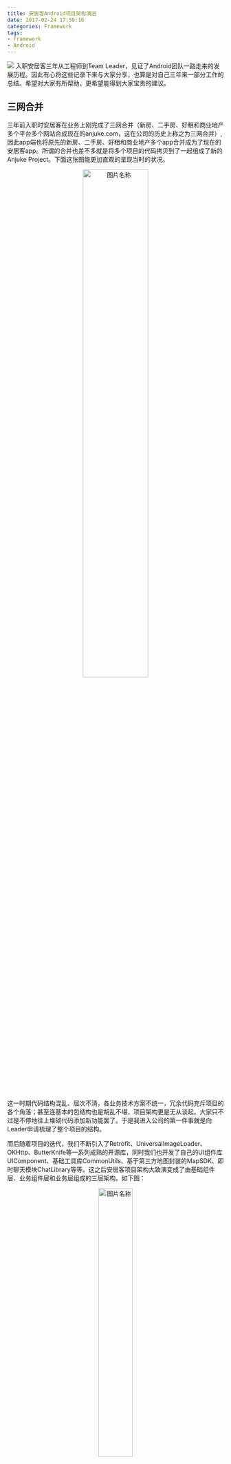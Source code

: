```yaml
---
title: 安居客Android项目架构演进
date: 2017-02-24 17:59:16
categories: Framework
tags:
- Framework
- Android
---
```


![](http://ocjtywvav.bkt.clouddn.com/Blog/Framework/Android/header.jpg)
入职安居客三年从工程师到Team Leader，见证了Android团队一路走来的发展历程。因此有心将这些记录下来与大家分享，也算是对自己三年来一部分工作的总结。希望对大家有所帮助，更希望能得到大家宝贵的建议。

## 三网合并

三年前入职时安居客在业务上刚完成了三网合并（新房、二手房、好租和商业地产多个平台多个网站合成现在的anjuke.com，这在公司的历史上称之为三网合并）,因此app端也将原先的新房、二手房、好租和商业地产多个app合并成为了现在的安居客app。所谓的合并也差不多就是将多个项目的代码拷贝到了一起组成了新的Anjuke Project。下面这张图能更加直观的呈现当时的状况。
<div align="center"><img src="http://ocjtywvav.bkt.clouddn.com/Blog/Framework/Android/merge1.1.png" width = "55%" alt="图片名称" align=center /></div>

<!-- more -->

这一时期代码结构混乱、层次不清，各业务技术方案不统一，冗余代码充斥项目的各个角落；甚至连基本的包结构也是胡乱不堪，项目架构更是无从谈起。大家只不过是不停地往上堆砌代码添加新功能罢了。于是我进入公司的第一件事就是向Leader申请梳理了整个项目的结构。

而后随着项目的迭代，我们不断引入了Retrofit、UniversalImageLoader、OKHttp、ButterKnife等一系列成熟的开源库，同时我们也开发了自己的UI组件库UIComponent、基础工具库CommonUtils、基于第三方地图封装的MapSDK、即时聊天模块ChatLibrary等等。这之后安居客项目架构大致演变成了由基础组件层、业务组件层和业务层组成的三层架构。如下图：<div align="center"><img src="http://ocjtywvav.bkt.clouddn.com/Blog/Framework/Android/merge2.1.png" width = "40%" alt="图片名称" align=center /></div>

其中业务层是一种非标准的MVC架构，Activity和Fragment承担了View和Controller的职责：<div align="center"><img src="http://ocjtywvav.bkt.clouddn.com/Blog/Framework/Android/merge3.1.png" width = "60%" alt="图片名称" align=center /></div>

前面这种分层的架构本身是没太大问题的，即使到了现在我们的业务项目也已然是基于这种分层的架构来构建的，只不过在不断的迭代中我们做了些许调整（分层架构后面在介绍组件化和模块化的时候会详细介绍）。但是随着业务的不断迭代,我们慢慢发现业务层这种非标准的MVC架构带来了种种影响团队开发效率的问题：

* Activity和Fragment越来越多的同时承担了Controller和View的职责，导致他们变得及其臃肿且难以维护；
* 由于Controller和View的揉合，导致单元测试起来很困难；
* 回调嵌套太多，面对负责业务时的代码逻辑不清晰，难以理解且不利于后期维护；
* 各层次模块之间职责不清晰等等

> 鉴于三网合并时期我还未加入安居客，所以对这一块的理解难免有偏差，如果有安居客的老同事发现文章中的描述有不对的地方还望批评指正。

## 由RxJava驱动的MVP架构

一种技术架构无法满足所有的业务项目，更不可能有一种架构方案能够一劳永逸。正如上一节中提到的随着业务的不断迭代，现有架构的缺陷逐渐浮出水面，项目架构必需不断升级迭代才能更好地服务于业务。

### MVP的设计与实现

在研究了Google推出的基于MVP架构的demo后，我们发现MVP架构能解决现在所面临过的很多问题，于是我们学习并引入到了我们的项目中来，并针对性的做了部分调整。下图呈现的是安居客MVP方案：<div align="center"><img src="http://ocjtywvav.bkt.clouddn.com/Blog/Framework/Android/mvp1.png" width = "80%" alt="图片名称" align=center /></div>

以前面提到的三层架构的方案来看是这样的：<div align="center"><img src="http://ocjtywvav.bkt.clouddn.com/Blog/Framework/Android/mvp2.1.png" width = "40%" alt="图片名称" align=center /></div>

> 基于此架构我在GitHub上开源了一个项目[MinimalistWeather](https://github.com/BaronZ88/MinimalistWeather)，有兴趣的小伙伴可以去clone下来看看，如果觉得对你有帮助就给个star吧。  :)

* **View Layer**: 只负责UI的绘制呈现，包含Fragment和一些自定义的UI组件，View层需要实现ViewInterface接口。Activity在项目中不再负责View的职责，仅仅是一个全局的控制者，负责创建View和Presenter的实例；
* **Model Layer**: 负责检索、存储、操作数据，包括来自网络、数据库、磁盘文件和SharedPreferences的数据；
* **Presenter Layer**: 作为View Layer和Module Layer的之间的纽带，它从model层中获取数据，然后调用View的接口去控制View；
* **Contact**: 我们参照Google的demo加入契约类Contact来统一管理View和Presenter的接口，使得某一功能模块的接口能更加直观的呈现出来，这样做是有利于后期维护的。

另外这套MVP架构还为我们带来了一个额外的好处：**我们有了足够明确的开发规范和标准**。细致到了每一个类应该放到哪个包下，哪个类具体应该负责什么职责等等。这对于我们的Code Review、接手他人的功能模块等都提供了极大的便利。前面提到的[MinimalistWeather](https://github.com/BaronZ88/MinimalistWeather)就是为了定规范定标准而开发的。

这一时期我们还在项目中引入了RxJava，很好的解决了前面提到的嵌套回调的问题，同时能够帮助我们简化复杂业务场景下的代码逻辑（当然RxJava的好处远远不止这么一点，对RxJava不了解的同学可以去翻翻我之前[一系列关于RxJava的文章](https://zhuanlan.zhihu.com/p/20687178?refer=baron)）。我们也将网络库升级到了Retrofit2+OKHttp3，它们和RxJava之间能更好的配合。

### MVP带来的新问题及解决方案

是不是升级到了MVP架构就高枕无忧了呢？很明显不是这样！MVP架构也会带来以下新的问题：
* 由于大量的业务逻辑处理转移到了Presenter层，在一些复杂的业务场景中Presenter同样会变得臃肿难懂。细心的同学可能注意到了前面的架构图中的Model层有个Data Repository模块，Data Repository在这里有两个作用：一是可以将原本由Presenter处理的部分逻辑转移到这里来处理，包括数据的校验、部分单纯只与数据相关的逻辑等等，向Presenter屏蔽数据处理细节，比如作为Presenter就不必关心Model层传递过来的数据到底是来至网络还是来至数据库还是来至本地文件等等；二是我们引入了RxJava，但是只有网络层中的Retrofit能返回Observable对象，其他模块都是返回的还是一些非Observable的Java对象，为了能在整个Presenter层中都体验RxJava带来的美妙之处，因此可以通过Data Repository做一层转换；
* 现在的MVP架构中最重的部分就是Model Layer了，这一点从前面的架构图中就能体现。因此这就要求我们在Model层的设计过程中职责划分要足够清晰，分包更明确，耦合度更低。至于分包大家可以参考[MinimalistWeather](https://github.com/BaronZ88/MinimalistWeather)的方案：db包为数据库模块、http包为网络模块、preference包是对SharedPreferences的一些封装、repository包就是前面提到的Data Repository模块；
* 同时还有一点需要注意，很多人在使用RxJava的过程中往往忘记了对生命周期的管理，这很容易造成内存泄露。[MinimalistWeather](https://github.com/BaronZ88/MinimalistWeather)中采用了CompositeSubscription来管理，你也可以使用RxLifecycle这类开源库来管理生命周期。

## 组件化与模块化

去年下半年我们Android团队内部成立了技术小组，基础组件的开发是技术小组很重要的一部分工作，所以组件化是我们正在做的事；模块化更多的是现有的方案受到来自业务上的挑战以及受到了Oasis Feng在MDCC上的分享和整个大环境的启发，现在正处于设计规划和demo开发的阶段。

### 组件化

组件化不是个新概念，通俗的讲组件化就是基于可重用的目的，将一个大的软件系统拆分成一个个独立组件。

组件化的带来的好处不言而喻：
* 避免重复造轮子，节省开发维护成本；
* 降低项目复杂性，提升开发效率；
* 多个团队公用同一个组件，在一定层度上确保了技术方案的统一性。

现在的安居客有是三个业务团队：安居客用户app、经纪人app、集客家app。为了避免各个业务团队重复造轮子，团队中也需要有一定的技术沉淀，因此组件化是必须的。从本篇的第一节大家就能看到组件化的影子，只不过在这之前我们做的并不好。现在我们需要提供更多的、职能单一、性能更优的组件供业务团队使用。根据业务相关性，我们将这些组件分为：基础组件和业务组件。后面在介绍模块化的时候会有进一步的描述。

### 模块化

自从Oasis Feng在去年的MDCC2016上分享了模块化的经验后，模块化在Android社区越来越多的被提起。我们自然也不落俗的去做了一些研究和探索。安居客现在面临很多问题：例如全量编译时间太长（我这台13款的MacBook Pro打一次包得花十多分钟）；例如新房、二手房、租房等等模块间耦合严重，不利于多团队并行开发测试；另外在17年初公司重新将租房app捡起推广，单独让人来开发维护一个三年前的项目并不划算，所以我们希望能直接从现在的安居客用户端中拆分出租房模块作为一个单独的app发布上线。这样看来模块化似乎是一个不错的选择。

所以我们做模块化的目的大致是这样的：
* 业务模块间解耦
* 单个业务模块单独编译打包，加快编译速度
* 多团队间并行开发、测试
* 解决好租App需要单独维护的问题，降低研发成本

> 15年Trinea还在安居客的时候开发了一套插件化框架，但受限于当时的团队规模并且插件化对整个项目的改造太大，因此在安居客团队中插件化并未实施下来。而模块化其实是个很好的过渡方案，将项目按照模块拆分后各业务模块间解耦的问题不存在了，后续如有必要，再进行插件化改造只不过是水到渠成的事。

来看看安居客用户app的模块化设计图：<div align="center"><img src="http://ocjtywvav.bkt.clouddn.com/Blog/Framework/Android/modularization1.png" width = "80%" alt="图片名称" align=center /></div>

整个项目分为三层，从下往上分别是：
* Basic Component Layer: 基础组件层，顾名思义就是一些基础组件，包含了各种开源库以及和业务无关的各种自研工具库；
* Business Component Layer: 业务组件层，这一层的所有组件都是业务相关的，例如上图中的支付组件AnjukePay、数据模拟组件DataSimulator等等；
* Business Module Layer: 业务module层，在Android Studio中每块业务对应一个单独的module。例如安居客用户app我们就可以拆分成新房module、二手房module、IM module等等，每个单独的Business Module都必须准遵守前面提到的MVP架构。

同时针对模块化我们也需要定义一些自己的游戏规则:
* 对于Business Module Layer，各业务模块之间的通讯跳转采用路由框架Router来实现（可能会采用成熟的开源库，也可能会选择重复造轮子）;
* 对于Business Component Layer，单一业务组件只能对应某一项具体的业务，对于有个性化需求的对外部提供接口让调用方定制;
* 合理控制各组件和各业务模块的拆分粒度，太小的公有模块不足以构成单独组件或者模块的，我们先放到类似于CommonBusuness的组件中，在后期不断的重构迭代中视情况进行进一步的拆分（这一点的灵感来源于[Trinea](www.trinea.cn)的文章）;
* 上层的公有的业务或者功能模块可以逐步下放到下层，合理把握好度就好；
* 各Layer间严禁反向依赖，横向依赖关系由各业务Leader和技术小组商讨决定。

对于模块化项目，每个单独的business module都可以单独编译成APK。在开发阶段需要单独打包编译，项目发布的时候又需要它作为项目的一个module来整体编译打包。简单的说就是开发时是application，发布时是library。因此需要你在business module的gradle配置文件中加入如下代码：

```groovy
if(isBuildModule.toBoolean()){
    apply plugin: 'com.android.application'
}else{
    apply plugin: 'com.android.library'
}
```

如果我们需要把租房模块打包成一个单独的租房app，像下面这样就好：<div align="center"><img src="http://ocjtywvav.bkt.clouddn.com/Blog/Framework/Android/modularization2.png" width = "80%" alt="图片名称" align=center /></div>

我们可以把Basic Component Layer和Business Component Layer放在一起看做是Anjuke SDK，新的业务或者项目只需要依赖Anjuke SDK就好（这一点同样是受到了[Trinea](www.trinea.cn)文章的启发）。甚至我们可以做得更极致一些，开发一套自己的组件管理平台，业务方可以根据自己的需求选择自己需要的组件，定制业务专属的Anjuke SDK。业务端和Anjuke SDK的关系如下图所示：<div align="center"><img src="http://ocjtywvav.bkt.clouddn.com/Blog/Framework/Android/modularization3.png" width = "80%" alt="图片名称" align=center /></div>

最后看看安居客模块化的整体设计图：<div align="center"><img src="http://ocjtywvav.bkt.clouddn.com/Blog/Framework/Android/modularization4.png" width = "80%" alt="图片名称" align=center /></div>

模块化拆分对于安居客这种比较大型的商业项目而言，由于历史比较久远很多代码都运行五六年了；各个业务相互交叉耦合严重，所以实施起来还是有很大难度的。过程中难免会有预料不到的坑，这就需要我们对各个业务有较深的理解同时也要足够的耐心和细致。虽然辛苦，但是一旦完成模块化拆分对整个团队及公司业务上的帮助是很大的。

以上是我的简单总结以及对模块化的一些思考，不足之处还望大家批评指正。后面模块化的demo完善后我会把它放到GitHub，并再出一篇文章详细介绍模块化的设计实现细节。


参考资料：

* [http://www.csdn.net/article/2015-12-16/2826499-android-app-architecture?locationNum=7&fps=1](http://www.csdn.net/article/2015-12-16/2826499-android-app-architecture?locationNum=7&fps=1)
* [http://www.trinea.cn/android/didi-internationalization-android-evolution/](http://www.trinea.cn/android/didi-internationalization-android-evolution/)
* [https://www.tianmaying.com/tutorial/AndroidMVC](https://www.tianmaying.com/tutorial/AndroidMVC)
* [https://www.diycode.cc/topics/362](https://www.diycode.cc/topics/362)
* [https://github.com/MDCC2016/Android-Session-Slides/blob/master/02-From.Containerization.To.Modularity.pdf](https://github.com/MDCC2016/Android-Session-Slides/blob/master/02-From.Containerization.To.Modularity.pdf)


> 如果你喜欢我的文章，就关注下我的知乎专栏或者在GitHub上添个star吧！
>   
> * 知乎专栏：[https://zhuanlan.zhihu.com/baron](https://zhuanlan.zhihu.com/baron)  
> * GitHub：[https://github.com/BaronZ88](https://github.com/BaronZ88)
